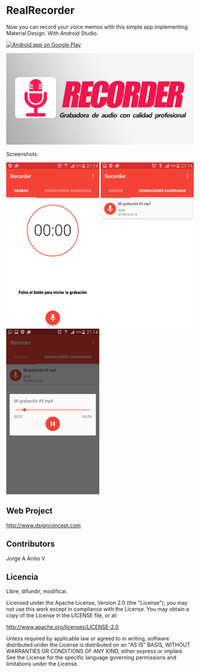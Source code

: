 RealRecorder
=============

<p>Now you can record your voice memos with this simple app implementing Material Design. With Android Studio.</p> 

[![Android app on Google Play](https://developer.android.com/images/brand/en_app_rgb_wo_60.png)](https://play.google.com/store/apps/details?id=realrecorder.dsignconcept.com) 

<center><img alt="screenshot" src="recorder.png?raw=true" width="750" /></center>


Screenshots:

 <img alt="screenshot" src="screenshot.png?raw=true" width="250px" />
 <img alt="screenshot" src="screenshot2.png?raw=true" width="250px" />
 <img alt="screenshot" src="screenshot3.png?raw=true" width="250px" />


Web Project
---------

http://www.dsignconcept.com

## Contributors

Jorge A Ariño V


Licencia
-------

Libre, difundir, modificar.

Licensed under the Apache License, Version 2.0 (the "License"); you may not use this work except in compliance with the License. You may obtain a copy of the License in the LICENSE file, or at:

http://www.apache.org/licenses/LICENSE-2.0

Unless required by applicable law or agreed to in writing, software distributed under the License is distributed on an "AS IS" BASIS, WITHOUT WARRANTIES OR CONDITIONS OF ANY KIND, either express or implied. See the License for the specific language governing permissions and limitations under the License.
